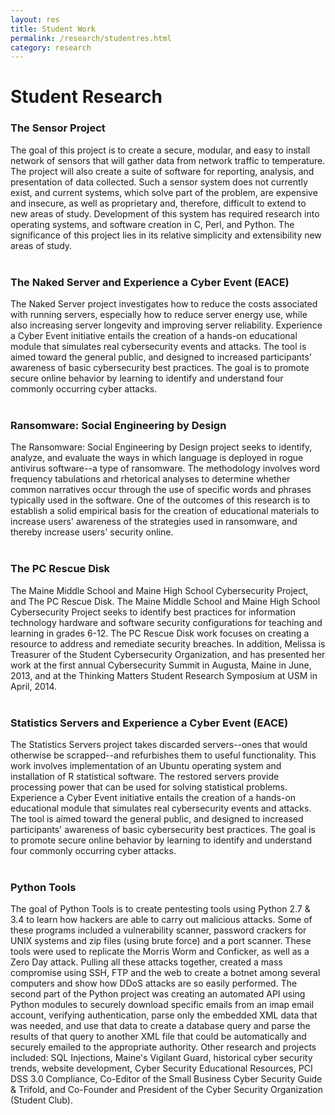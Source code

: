 ```yaml
---
layout: res
title: Student Work
permalink: /research/studentres.html
category: research
---
```


<h1>Student Research</h1>

<h3>The Sensor Project</h3>
The goal of this project is to create a secure, modular, and easy to install network of sensors that will gather data from network traffic to temperature. The project will also create a suite of software for reporting, analysis, and presentation of data collected. Such a sensor system does not currently exist, and current systems, which solve part of the problem, are expensive and insecure, as well as proprietary and, therefore, difficult to extend to new areas of study. Development of this system has required research into operating systems, and software creation in C, Perl, and Python. The significance of this project lies in its relative simplicity and extensibility new areas of study.
<br />
<br />
<h3>The Naked Server and Experience a Cyber Event (EACE)</h3>
The Naked Server project investigates how to reduce the costs associated with running servers, especially how to reduce server energy use, while also increasing server longevity and improving server reliability. Experience a Cyber Event initiative entails the creation of a hands-on educational module that simulates real cybersecurity events and attacks. The tool is aimed toward the general public, and designed to increased participants' awareness of basic cybersecurity best practices. The goal is to promote secure online behavior by learning to identify and understand four commonly occurring cyber attacks.
<br />
<br />
<h3>Ransomware: Social Engineering by Design</h3>
The Ransomware: Social Engineering by Design project seeks to identify, analyze, and evaluate the ways in which language is deployed in rogue antivirus software--a type of ransomware. The methodology involves word frequency tabulations and rhetorical analyses to determine whether common narratives occur through the use of specific words and phrases typically used in the software. One of the outcomes of this research is to establish a solid empirical basis for the creation of educational materials to increase users' awareness of the strategies used in ransomware, and thereby increase users' security online.
<br />
<br />
<h3>The PC Rescue Disk</h3>
The Maine Middle School and Maine High School Cybersecurity Project, and The PC Rescue Disk. The Maine Middle School and Maine High School Cybersecurity Project seeks to identify best practices for information technology hardware and software security configurations for teaching and learning in grades 6-12. The PC Rescue Disk work focuses on creating a resource to address and remediate security breaches. In addition, Melissa is Treasurer of the Student Cybersecurity Organization, and has presented her work at the first annual Cybersecurity Summit in Augusta, Maine in June, 2013, and at the Thinking Matters Student Research Symposium at USM in April, 2014.
<br />
<br />
<h3>Statistics Servers and Experience a Cyber Event (EACE)</h3>
The Statistics Servers project takes discarded servers--ones that would otherwise be scrapped--and refurbishes them to useful functionality. This work involves implementation of an Ubuntu operating system and installation of R statistical software. The restored servers provide processing power that can be used for solving statistical problems. Experience a Cyber Event initiative entails the creation of a hands-on educational module that simulates real cybersecurity events and attacks. The tool is aimed toward the general public, and designed to increased participants' awareness of basic cybersecurity best practices. The goal is to promote secure online behavior by learning to identify and understand four commonly occurring cyber attacks.
<br />
<br />
<h3>Python Tools</h3>
The goal of Python Tools is to create pentesting tools using Python 2.7 & 3.4 to learn how hackers are able to carry out malicious attacks. Some of these programs included a vulnerability scanner, password crackers for UNIX systems and zip files (using brute force) and a port scanner. These tools were used to replicate the Morris Worm and Conficker, as well as a Zero Day attack. Pulling all these attacks together, created a mass compromise using SSH, FTP and the web to create a botnet among several computers and show how DDoS attacks are so easily performed. The second part of the Python project was creating an automated API using Python modules to securely download specific emails from an imap email account, verifying authentication, parse only the embedded XML data that was needed, and use that data to create a database query and parse the results of that query to another XML file that could be automatically and securely emailed to the appropriate authority. Other research and projects included: SQL Injections, Maine's Vigilant Guard, historical cyber security trends, website development, Cyber Security Educational Resources, PCI DSS 3.0 Compliance, Co-Editor of the Small Business Cyber Security Guide & Trifold, and Co-Founder and President of the Cyber Security Organization (Student Club).